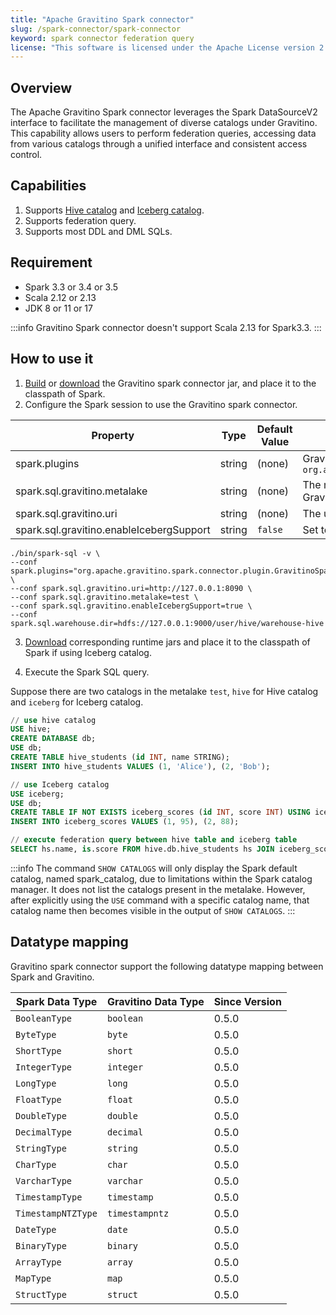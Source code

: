 ```yaml
---
title: "Apache Gravitino Spark connector"
slug: /spark-connector/spark-connector
keyword: spark connector federation query 
license: "This software is licensed under the Apache License version 2."
---
```


## Overview

The Apache Gravitino Spark connector leverages the Spark DataSourceV2 interface to facilitate the management of diverse catalogs under Gravitino. This capability allows users to perform federation queries, accessing data from various catalogs through a unified interface and consistent access control.

## Capabilities

1. Supports [Hive catalog](spark-catalog-hive.md) and [Iceberg catalog](spark-catalog-iceberg.md).
2. Supports federation query.
3. Supports most DDL and DML SQLs.

## Requirement

* Spark 3.3 or 3.4 or 3.5
* Scala 2.12 or 2.13
* JDK 8 or 11 or 17

:::info
Gravitino Spark connector doesn't support Scala 2.13 for Spark3.3.
:::

## How to use it

1. [Build](../how-to-build.md) or [download](https://mvnrepository.com/artifact/org.apache.gravitino/spark-connector-runtime) the Gravitino spark connector jar, and place it to the classpath of Spark.
2. Configure the Spark session to use the Gravitino spark connector.

| Property                                 | Type   | Default Value | Description                                                                                         | Required | Since Version |
|------------------------------------------|--------|---------------|-----------------------------------------------------------------------------------------------------|----------|---------------|
| spark.plugins                            | string | (none)        | Gravitino spark plugin name, `org.apache.gravitino.spark.connector.plugin.GravitinoSparkPlugin` | Yes      | 0.5.0         |
| spark.sql.gravitino.metalake             | string | (none)        | The metalake name that spark connector used to request to Gravitino.                                | Yes      | 0.5.0         |
| spark.sql.gravitino.uri                  | string | (none)        | The uri of Gravitino server address.                                                                | Yes      | 0.5.0         |
| spark.sql.gravitino.enableIcebergSupport | string | `false`       | Set to `true` to use Iceberg catalog.                                                               | No       | 0.5.1         |

```shell
./bin/spark-sql -v \
--conf spark.plugins="org.apache.gravitino.spark.connector.plugin.GravitinoSparkPlugin" \
--conf spark.sql.gravitino.uri=http://127.0.0.1:8090 \
--conf spark.sql.gravitino.metalake=test \
--conf spark.sql.gravitino.enableIcebergSupport=true \
--conf spark.sql.warehouse.dir=hdfs://127.0.0.1:9000/user/hive/warehouse-hive
```

3. [Download](https://iceberg.apache.org/releases/) corresponding runtime jars and place it to the classpath of Spark if using Iceberg catalog.

4. Execute the Spark SQL query. 

Suppose there are two catalogs in the metalake `test`, `hive` for Hive catalog and `iceberg` for Iceberg catalog. 

```sql
// use hive catalog
USE hive;
CREATE DATABASE db;
USE db;
CREATE TABLE hive_students (id INT, name STRING);
INSERT INTO hive_students VALUES (1, 'Alice'), (2, 'Bob');

// use Iceberg catalog
USE iceberg;
USE db;
CREATE TABLE IF NOT EXISTS iceberg_scores (id INT, score INT) USING iceberg;
INSERT INTO iceberg_scores VALUES (1, 95), (2, 88);

// execute federation query between hive table and iceberg table
SELECT hs.name, is.score FROM hive.db.hive_students hs JOIN iceberg_scores is ON hs.id = is.id;
```

:::info
The command `SHOW CATALOGS` will only display the Spark default catalog, named spark_catalog, due to limitations within the Spark catalog manager. It does not list the catalogs present in the metalake. However, after explicitly using the `USE` command with a specific catalog name, that catalog name then becomes visible in the output of `SHOW CATALOGS`.
:::

## Datatype mapping

Gravitino spark connector support the following datatype mapping between Spark and Gravitino.

| Spark Data Type | Gravitino Data Type | Since Version |
|-----------------|---------------------|---------------|
| `BooleanType`   | `boolean`           | 0.5.0         |
| `ByteType`      | `byte`              | 0.5.0         |
| `ShortType`     | `short`             | 0.5.0         |
| `IntegerType`   | `integer`           | 0.5.0         |
| `LongType`      | `long`              | 0.5.0         |
| `FloatType`     | `float`             | 0.5.0         |
| `DoubleType`    | `double`            | 0.5.0         |
| `DecimalType`   | `decimal`           | 0.5.0         |
| `StringType`    | `string`            | 0.5.0         |
| `CharType`      | `char`              | 0.5.0         |
| `VarcharType`   | `varchar`           | 0.5.0         |
| `TimestampType` | `timestamp`         | 0.5.0         |
| `TimestampNTZType` | `timestampntz`      | 0.5.0         |
| `DateType`      | `date`              | 0.5.0         |
| `BinaryType`    | `binary`            | 0.5.0         |
| `ArrayType`     | `array`             | 0.5.0         |
| `MapType`       | `map`               | 0.5.0         |
| `StructType`    | `struct`            | 0.5.0         |
